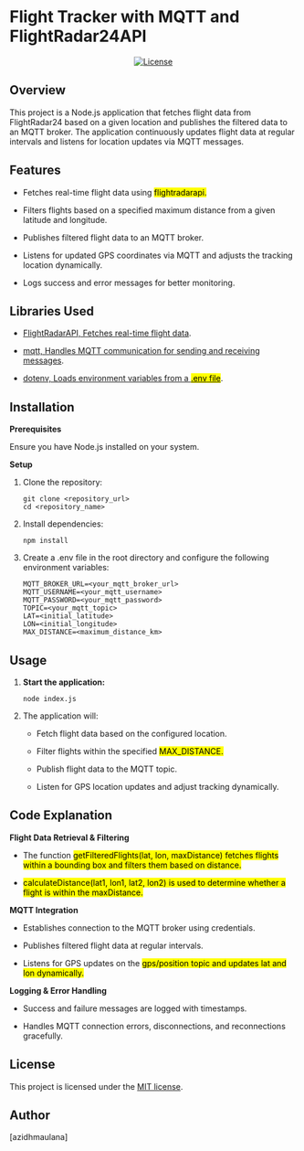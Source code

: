 # Flight Tracker with MQTT and FlightRadar24API

<p align="center">
<a href="https://packagist.org/packages/laravel/framework"><img src="https://img.shields.io/packagist/l/laravel/framework" alt="License"></a>
</p>

## Overview

This project is a Node.js application that fetches flight data from FlightRadar24 based on a given location and publishes the filtered data to an MQTT broker. The application continuously updates flight data at regular intervals and listens for location updates via MQTT messages.

## Features

- Fetches real-time flight data using <mark>flightradarapi.<mark>

- Filters flights based on a specified maximum distance from a given latitude and longitude.

- Publishes filtered flight data to an MQTT broker.

- Listens for updated GPS coordinates via MQTT and adjusts the tracking location dynamically.

- Logs success and error messages for better monitoring.

## Libraries Used

- [FlightRadarAPI, Fetches real-time flight data](https://github.com/JeanExtreme002/FlightRadarAPI?tab=readme-ov-file).

- [mqtt, Handles MQTT communication for sending and receiving messages](https://www.npmjs.com/package/mqtt).

- [dotenv, Loads environment variables from a <mark>.env<mark> file](https://www.npmjs.com/package/dotenv).

## Installation

**Prerequisites**

Ensure you have Node.js installed on your system.

**Setup**

1. Clone the repository:

    ```
    git clone <repository_url>
    cd <repository_name>
    ```

2. Install dependencies:

    ```
    npm install
    ```

3. Create a .env file in the root directory and configure the following environment variables:

    ```
    MQTT_BROKER_URL=<your_mqtt_broker_url>
    MQTT_USERNAME=<your_mqtt_username>
    MQTT_PASSWORD=<your_mqtt_password>
    TOPIC=<your_mqtt_topic>
    LAT=<initial_latitude>
    LON=<initial_longitude>
    MAX_DISTANCE=<maximum_distance_km>
    ```

## Usage

1. **Start the application:**

    ```
    node index.js
    ```

2. The application will:

    - Fetch flight data based on the configured location.
    
    - Filter flights within the specified <mark>MAX_DISTANCE.<mark>
    
    - Publish flight data to the MQTT topic.
    
    - Listen for GPS location updates and adjust tracking dynamically.

## Code Explanation

**Flight Data Retrieval & Filtering**

- The function <mark>getFilteredFlights(lat, lon, maxDistance)<mark> fetches flights within a bounding box and filters them based on distance.

- <mark>calculateDistance(lat1, lon1, lat2, lon2)<mark> is used to determine whether a flight is within the <mark>maxDistance.<mark>

**MQTT Integration**

- Establishes connection to the MQTT broker using credentials.

- Publishes filtered flight data at regular intervals.

- Listens for GPS updates on the <mark>gps/position<mark> topic and updates lat and lon dynamically.

**Logging & Error Handling**

- Success and failure messages are logged with timestamps.

- Handles MQTT connection errors, disconnections, and reconnections gracefully.

## License

This project is licensed under the [MIT license](https://opensource.org/licenses/MIT).

## Author

[azidhmaulana]

